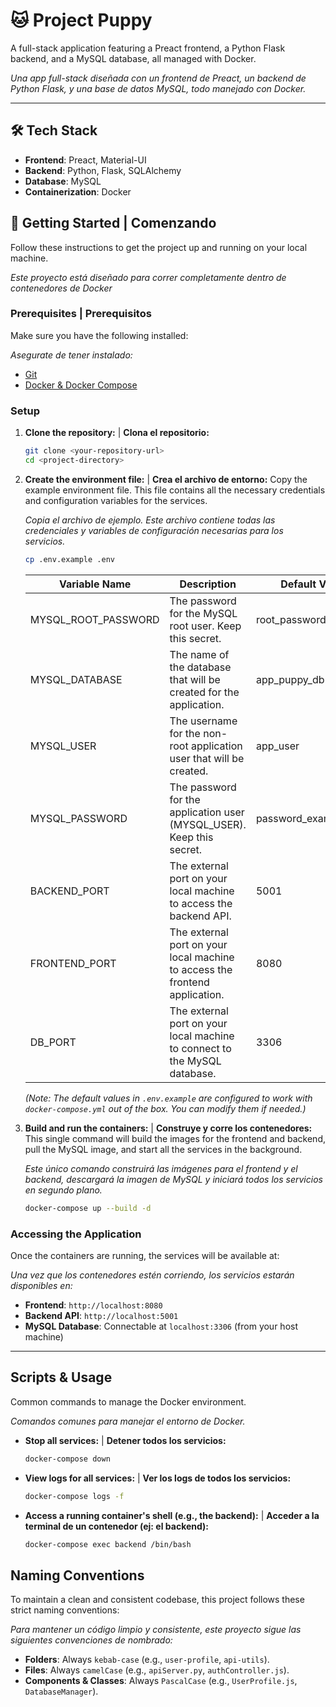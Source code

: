 # 🐱 Project Puppy

A full-stack application featuring a Preact frontend, a Python Flask backend, and a MySQL database, all managed with Docker.

_Una app full-stack diseñada con un frontend de Preact, un backend de Python Flask, y una base de datos MySQL, todo manejado con Docker._

---

## 🛠️ Tech Stack

- **Frontend**: Preact, Material-UI
- **Backend**: Python, Flask, SQLAlchemy
- **Database**: MySQL
- **Containerization**: Docker

## 🚀 Getting Started | Comenzando

Follow these instructions to get the project up and running on your local machine.

_Este proyecto está diseñado para correr completamente dentro de contenedores de Docker_

### Prerequisites | Prerequisitos

Make sure you have the following installed:

_Asegurate de tener instalado:_

- [Git](https://git-scm.com/)
- [Docker & Docker Compose](https://www.docker.com/products/docker-desktop/)

### Setup

1.  **Clone the repository:** | **Clona el repositorio:**

    ```bash
    git clone <your-repository-url>
    cd <project-directory>
    ```

2.  **Create the environment file:** | **Crea el archivo de entorno:**
    Copy the example environment file. This file contains all the necessary credentials and configuration variables for the services.

    _Copia el archivo de ejemplo. Este archivo contiene todas las credenciales y variables de configuración necesarias para los servicios._

    ```bash
    cp .env.example .env
    ```

    | Variable Name       | Description                                                                 | Default Value         |
    | ------------------- | --------------------------------------------------------------------------- | --------------------- |
    | MYSQL_ROOT_PASSWORD | The password for the MySQL root user. Keep this secret.                     | root_password_Example |
    | MYSQL_DATABASE      | The name of the database that will be created for the application.          | app_puppy_db          |
    | MYSQL_USER          | The username for the non-root application user that will be created.        | app_user              |
    | MYSQL_PASSWORD      | The password for the application user (MYSQL_USER). Keep this secret.       | password_example      |
    | BACKEND_PORT        | The external port on your local machine to access the backend API.          | 5001                  |
    | FRONTEND_PORT       | The external port on your local machine to access the frontend application. | 8080                  |
    | DB_PORT             | The external port on your local machine to connect to the MySQL database.   | 3306                  |

    _(Note: The default values in `.env.example` are configured to work with `docker-compose.yml` out of the box. You can modify them if needed.)_

3.  **Build and run the containers:** | **Construye y corre los contenedores:**
    This single command will build the images for the frontend and backend, pull the MySQL image, and start all the services in the background.

    _Este único comando construirá las imágenes para el frontend y el backend, descargará la imagen de MySQL y iniciará todos los servicios en segundo plano._

    ```bash
    docker-compose up --build -d
    ```

### **Accessing the Application**

Once the containers are running, the services will be available at:

_Una vez que los contenedores estén corriendo, los servicios estarán disponibles en:_

- **Frontend**: `http://localhost:8080`
- **Backend API**: `http://localhost:5001`
- **MySQL Database**: Connectable at `localhost:3306` (from your host machine)

---

## Scripts & Usage

Common commands to manage the Docker environment.

_Comandos comunes para manejar el entorno de Docker._

- **Stop all services:** | **Detener todos los servicios:**

  ```bash
  docker-compose down
  ```

- **View logs for all services:** | **Ver los logs de todos los servicios:**

  ```bash
  docker-compose logs -f
  ```

- **Access a running container's shell (e.g., the backend):** | **Acceder a la terminal de un contenedor (ej: el backend):**
  ```bash
  docker-compose exec backend /bin/bash
  ```

## Naming Conventions

To maintain a clean and consistent codebase, this project follows these strict naming conventions:

_Para mantener un código limpio y consistente, este proyecto sigue las siguientes convenciones de nombrado:_

- **Folders**: Always `kebab-case` (e.g., `user-profile`, `api-utils`).
- **Files**: Always `camelCase` (e.g., `apiServer.py`, `authController.js`).
- **Components & Classes**: Always `PascalCase` (e.g., `UserProfile.js`, `DatabaseManager`).
